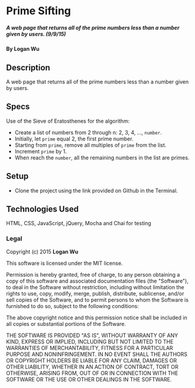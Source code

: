 # Prime Sifting

##### A web page that returns all of the prime numbers less than a number given by users. (9/9/15)

#### By Logan Wu

## Description

A web page that returns all of the prime numbers less than a number given by users.

## Specs

Use of the Sieve of Eratosthenes for the algorithm:
* Create a list of numbers from 2 through n: 2, 3, 4, ..., ```number```.
* Initially, let ```prime``` equal 2, the first prime number.
* Starting from ```prime```, remove all multiples of ```prime``` from the list.
* Increment ```prime``` by 1.
* When reach the ```number```, all the remaining numbers in the list are primes.

## Setup

* Clone the project using the link provided on Github in the Terminal.

## Technologies Used

HTML, CSS, JavaScript, jQuery, Mocha and Chai for testing

### Legal

Copyright (c) 2015 **Logan Wu**

This software is licensed under the MIT license.

Permission is hereby granted, free of charge, to any person obtaining a copy
of this software and associated documentation files (the "Software"), to deal
in the Software without restriction, including without limitation the rights
to use, copy, modify, merge, publish, distribute, sublicense, and/or sell
copies of the Software, and to permit persons to whom the Software is
furnished to do so, subject to the following conditions:

The above copyright notice and this permission notice shall be included in
all copies or substantial portions of the Software.

THE SOFTWARE IS PROVIDED "AS IS", WITHOUT WARRANTY OF ANY KIND, EXPRESS OR
IMPLIED, INCLUDING BUT NOT LIMITED TO THE WARRANTIES OF MERCHANTABILITY,
FITNESS FOR A PARTICULAR PURPOSE AND NONINFRINGEMENT. IN NO EVENT SHALL THE
AUTHORS OR COPYRIGHT HOLDERS BE LIABLE FOR ANY CLAIM, DAMAGES OR OTHER
LIABILITY, WHETHER IN AN ACTION OF CONTRACT, TORT OR OTHERWISE, ARISING FROM,
OUT OF OR IN CONNECTION WITH THE SOFTWARE OR THE USE OR OTHER DEALINGS IN
THE SOFTWARE.
